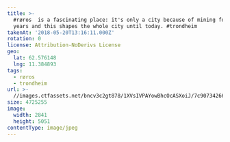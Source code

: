```yaml
---
title: >-
  #røros  is a fascinating place: it's only a city because of mining for 300
  years and this shapes the whole city until today. #trondheim
takenAt: '2018-05-20T13:16:11.000Z'
rotation: 0
license: Attribution-NoDerivs License
geo:
  lat: 62.576148
  lng: 11.384893
tags:
  - røros
  - trondheim
url: >-
  //images.ctfassets.net/bncv3c2gt878/1XVsIVPAYowBhcOcASXoiJ/7c90734266be1e9f7b089f3bdbb6f2c7/rros--is-a-fascinating-place-its-only-a-city-because-of-mining-for-300-years-and-this-shapes-the-whole-city-until-today-trondhei
size: 4725255
image:
  width: 2841
  height: 5051
contentType: image/jpeg
---
```


